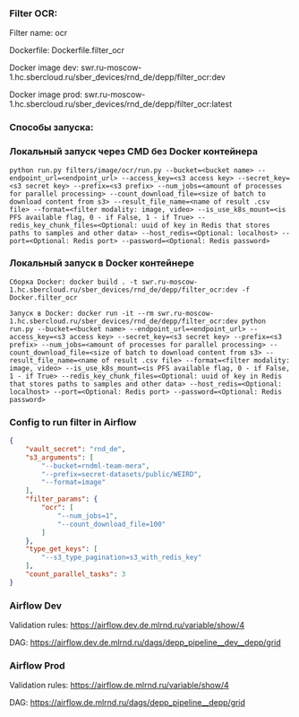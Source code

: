 ### Filter OCR:
Filter name: ocr

Dockerfile: Dockerfile.filter_ocr

Docker image dev: swr.ru-moscow-1.hc.sbercloud.ru/sber_devices/rnd_de/depp/filter_ocr:dev

Docker image prod: swr.ru-moscow-1.hc.sbercloud.ru/sber_devices/rnd_de/depp/filter_ocr:latest


### Способы запуска:

### Локальный запуск через CMD без Docker контейнера
```
python run.py filters/image/ocr/run.py --bucket=<bucket name> --endpoint_url=<endpoint_url> --access_key=<s3 access key> --secret_key=<s3 secret key> --prefix=<s3 prefix> --num_jobs=<amount of processes for parallel processing> --count_download_file=<size of batch to download content from s3> --result_file_name=<name of result .csv file> --format=<filter modality: image, video> --is_use_k8s_mount=<is PFS available flag, 0 - if False, 1 - if True> --redis_key_chunk_files=<Optional: uuid of key in Redis that stores paths to samples and other data> --host_redis=<Optional: localhost> --port=<Optional: Redis port> --password=<Optional: Redis password>  
```

### Локальный запуск в Docker контейнере

```
Сборка Docker: docker build . -t swr.ru-moscow-1.hc.sbercloud.ru/sber_devices/rnd_de/depp/filter_ocr:dev -f Docker.filter_ocr
```

```
Запуск в Docker: docker run -it --rm swr.ru-moscow-1.hc.sbercloud.ru/sber_devices/rnd_de/depp/filter_ocr:dev python run.py --bucket=<bucket name> --endpoint_url=<endpoint_url> --access_key=<s3 access key> --secret_key=<s3 secret key> --prefix=<s3 prefix> --num_jobs=<amount of processes for parallel processing> --count_download_file=<size of batch to download content from s3> --result_file_name=<name of result .csv file> --format=<filter modality: image, video> --is_use_k8s_mount=<is PFS available flag, 0 - if False, 1 - if True> --redis_key_chunk_files=<Optional: uuid of key in Redis that stores paths to samples and other data> --host_redis=<Optional: localhost> --port=<Optional: Redis port> --password=<Optional: Redis password>  
```


### Config to run filter in Airflow
```json
{
    "vault_secret": "rnd_de",
    "s3_arguments": [
        "--bucket=rndml-team-mera",
        "--prefix=secret-datasets/public/WEIRD",
        "--format=image"
    ],
    "filter_params": {
        "ocr": [
            "--num_jobs=1",
            "--count_download_file=100"
        ]
    },
    "type_get_keys": [
        "--s3_type_pagination=s3_with_redis_key"
    ],
    "count_parallel_tasks": 3
}
```


### Airflow Dev
Validation rules: https://airflow.dev.de.mlrnd.ru/variable/show/4

DAG: https://airflow.dev.de.mlrnd.ru/dags/depp_pipeline__dev__depp/grid

### Airflow Prod
Validation rules: https://airflow.de.mlrnd.ru/variable/show/4

DAG: https://airflow.de.mlrnd.ru/dags/depp_pipeline__depp/grid
